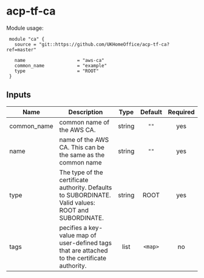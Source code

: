 # acp-tf-ca


Module usage:

     module "ca" {
       source = "git::https://github.com/UKHomeOffice/acp-tf-ca?ref=master"

       name                   = "aws-ca"
       common_name            = "example"
       type                   = "ROOT"
     }

## Inputs

| Name | Description | Type | Default | Required |
|------|-------------|:----:|:-----:|:-----:|
| common\_name | common name of the AWS CA. | string | `""` | yes |
| name | name of the AWS CA. This can be the same as the common name | string | `""` | yes |
| type | The type of the certificate authority. Defaults to SUBORDINATE. Valid values: ROOT and SUBORDINATE. | string | ROOT | yes |
| tags | pecifies a key-value map of user-defined tags that are attached to the certificate authority. | list | `<map>` | no |
